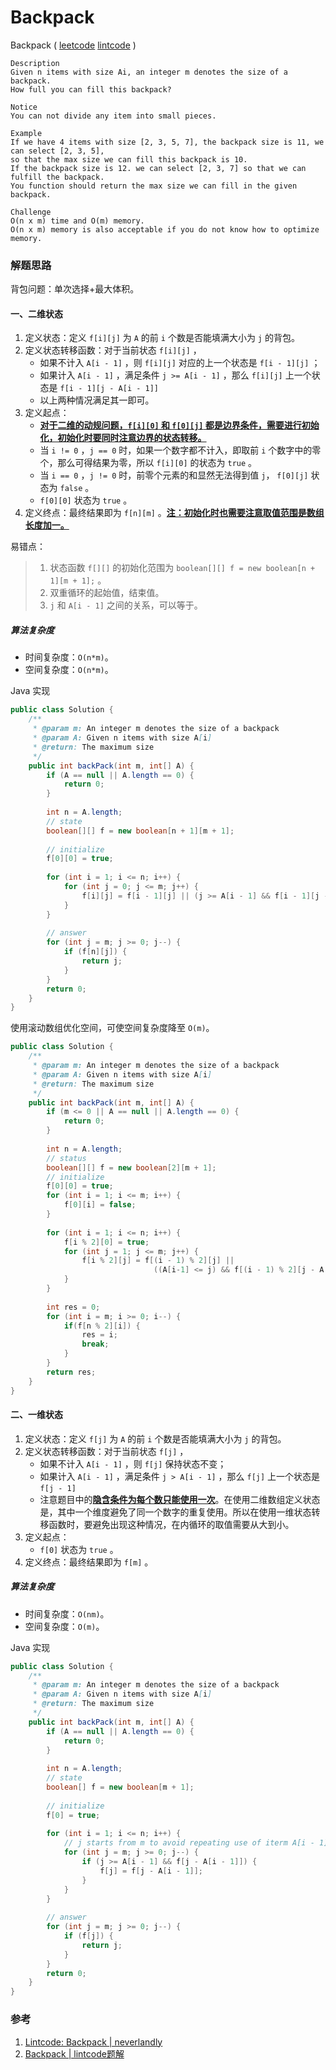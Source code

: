 # Backpack

Backpack  ( [leetcode]() [lintcode](http://www.lintcode.com/en/problem/backpack/) )

```
Description
Given n items with size Ai, an integer m denotes the size of a backpack. 
How full you can fill this backpack?

Notice
You can not divide any item into small pieces.

Example
If we have 4 items with size [2, 3, 5, 7], the backpack size is 11, we can select [2, 3, 5], 
so that the max size we can fill this backpack is 10. 
If the backpack size is 12. we can select [2, 3, 7] so that we can fulfill the backpack.
You function should return the max size we can fill in the given backpack.

Challenge 
O(n x m) time and O(m) memory.
O(n x m) memory is also acceptable if you do not know how to optimize memory.
```



### 解题思路

背包问题：单次选择+最大体积。

#### 一、二维状态

1. 定义状态：定义 `f[i][j]` 为 `A` 的前 `i` 个数是否能填满大小为 `j` 的背包。
2. 定义状态转移函数：对于当前状态 `f[i][j]` ，
   - 如果不计入 `A[i - 1]` ，则 `f[i][j]` 对应的上一个状态是 `f[i - 1][j]` ；
   - 如果计入 `A[i - 1]` ，满足条件 `j >= A[i - 1]` ，那么 `f[i][j]` 上一个状态是 `f[i - 1][j - A[i - 1]]` 
   - 以上两种情况满足其一即可。
3. 定义起点：
   - <u>**对于二维的动规问题，`f[i][0]` 和 `f[0][j]` 都是边界条件，需要进行初始化，初始化时要同时注意边界的状态转移。**</u>
   - 当 `i != 0` ，`j == 0` 时，如果一个数字都不计入，即取前 `i` 个数字中的零个，那么可得结果为零，所以 `f[i][0]` 的状态为 `true` 。
   - 当 `i == 0` ，`j != 0` 时，前零个元素的和显然无法得到值 `j`， `f[0][j]` 状态为 `false` 。
   - `f[0][0]` 状态为 `true` 。
4. 定义终点：最终结果即为 `f[n][m]` 。<u>**注：初始化时也需要注意取值范围是数组长度加一。**</u>

易错点： 

> 1. 状态函数 `f[][]` 的初始化范围为 `boolean[][] f = new boolean[n + 1][m + 1];` 。
> 2. 双重循环的起始值，结束值。
> 3. `j` 和 `A[i - 1]` 之间的关系，可以等于。

##### 算法复杂度

- 时间复杂度：`O(n*m)`。
- 空间复杂度：`O(n*m)`。

Java 实现

```java
public class Solution {
    /**
     * @param m: An integer m denotes the size of a backpack
     * @param A: Given n items with size A[i]
     * @return: The maximum size
     */
    public int backPack(int m, int[] A) {
        if (A == null || A.length == 0) {
            return 0;
        }
        
        int n = A.length;
        // state
        boolean[][] f = new boolean[n + 1][m + 1];
        
        // initialize
        f[0][0] = true;
        
        for (int i = 1; i <= n; i++) {
            for (int j = 0; j <= m; j++) {
                f[i][j] = f[i - 1][j] || (j >= A[i - 1] && f[i - 1][j - A[i - 1]]) ;
            }
        }
        
        // answer
        for (int j = m; j >= 0; j--) {
            if (f[n][j]) {
                return j;
            }
        }
        return 0;
    }
}
```

使用滚动数组优化空间，可使空间复杂度降至 `O(m)`。

```java
public class Solution {
    /**
     * @param m: An integer m denotes the size of a backpack
     * @param A: Given n items with size A[i]
     * @return: The maximum size
     */
    public int backPack(int m, int[] A) {
        if (m <= 0 || A == null || A.length == 0) {
            return 0;
        }
        
        int n = A.length;
        // status
        boolean[][] f = new boolean[2][m + 1];
        // initialize
        f[0][0] = true;
        for (int i = 1; i <= m; i++) {
            f[0][i] = false;
        }
        
        for (int i = 1; i <= n; i++) {
            f[i % 2][0] = true;
            for (int j = 1; j <= m; j++) {
                f[i % 2][j] = f[(i - 1) % 2][j] || 
                                ((A[i-1] <= j) && f[(i - 1) % 2][j - A[i - 1]]);
            }
        }
        
        int res = 0;
        for (int i = m; i >= 0; i--) {
            if(f[n % 2][i]) {
                res = i;
                break;
            }
        }
        return res;
    }
}
```



#### 二、一维状态

1. 定义状态：定义 `f[j]` 为 `A` 的前 `i` 个数是否能填满大小为 `j` 的背包。
2. 定义状态转移函数：对于当前状态 `f[j]` ，
   - 如果不计入 `A[i - 1]` ，则 `f[j]` 保持状态不变；
   - 如果计入 `A[i - 1]` ，满足条件 `j > A[i - 1]` ，那么 `f[j]` 上一个状态是 `f[j - 1]` 
   - 注意题目中的<u>**隐含条件为每个数只能使用一次**</u>。在使用二维数组定义状态是，其中一个维度避免了同一个数字的重复使用。所以在使用一维状态转移函数时，要避免出现这种情况，在内循环的取值需要从大到小。
3. 定义起点：
   - `f[0]` 状态为 `true` 。
4. 定义终点：最终结果即为 `f[m]` 。

##### 算法复杂度

- 时间复杂度：`O(nm)`。
- 空间复杂度：`O(m)`。

Java 实现

```java
public class Solution {
    /**
     * @param m: An integer m denotes the size of a backpack
     * @param A: Given n items with size A[i]
     * @return: The maximum size
     */
    public int backPack(int m, int[] A) {
        if (A == null || A.length == 0) {
            return 0;
        }
        
        int n = A.length;
        // state
        boolean[] f = new boolean[m + 1];
        
        // initialize
        f[0] = true;
        
        for (int i = 1; i <= n; i++) {
            // j starts from m to avoid repeating use of iterm A[i - 1]
            for (int j = m; j >= 0; j--) {
                if (j >= A[i - 1] && f[j - A[i - 1]]) {
                    f[j] = f[j - A[i - 1]];
                }
            }
        }
        
        // answer
        for (int j = m; j >= 0; j--) {
            if (f[j]) {
                return j;
            }
        }
        return 0;
    }
}
```



### 参考

1. [Lintcode: Backpack | neverlandly](http://www.cnblogs.com/EdwardLiu/p/4269149.html)
2. [Backpack | lintcode题解](https://lefttree.gitbooks.io/leetcode/content/dynamicProgramming2/backpack.html)



